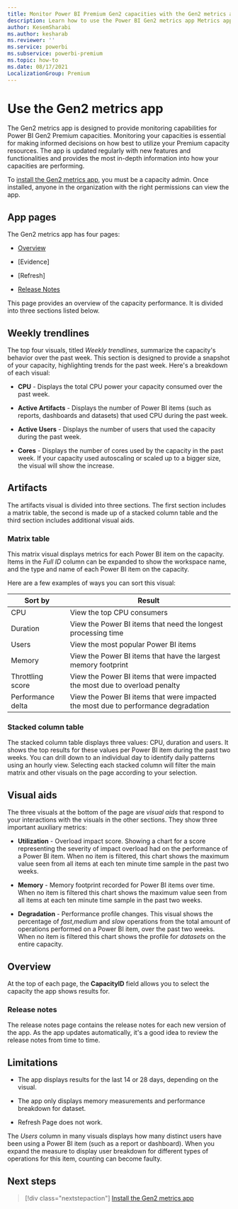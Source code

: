 ```yaml
---
title: Monitor Power BI Premium Gen2 capacities with the Gen2 metrics app.
description: Learn how to use the Power BI Gen2 metrics app Metrics app which enables you to monitor Power BI Premium Gen2 capacities.
author: KesemSharabi
ms.author: kesharab
ms.reviewer: ''
ms.service: powerbi
ms.subservice: powerbi-premium
ms.topic: how-to
ms.date: 08/17/2021
LocalizationGroup: Premium 
---
```


# Use the Gen2 metrics app

The Gen2 metrics app is designed to provide monitoring capabilities for Power BI Gen2 Premium capacities. Monitoring your capacities is essential for making informed decisions on how best to utilize your Premium capacity resources. The app is updated regularly with new features and functionalities and provides the most in-depth information into how your capacities are performing.

To [install the Gen2 metrics app](service-admin-premium-install-gen2-app.md), you must be a capacity admin. Once installed, anyone in the organization with the right permissions can view the app.

## App pages

The Gen2 metrics app has four pages:

* [Overview](#overview)

* [Evidence]

* [Refresh]

* [Release Notes](#release-notes)

This page provides an overview of the capacity performance. It is divided into three sections listed below.

## Weekly trendlines

The top four visuals, titled *Weekly trendlines*, summarize the capacity's behavior over the past week. This section is designed to provide a snapshot of your capacity, highlighting trends for the past week. Here's a breakdown of each visual:

* **CPU** - Displays the total CPU power your capacity consumed over the past week.

* **Active Artifacts** - Displays the number of Power BI items (such as reports, dashboards and datasets) that used CPU during the past week.

* **Active Users** - Displays the number of users that used the capacity during the past week.

* **Cores** - Displays the number of cores used by the capacity in the past week. If your capacity used autoscaling or scaled up to a bigger size, the visual will show the increase.

## Artifacts

The artifacts visual is divided into three sections. The first section includes a matrix table, the second is made up of a stacked column table and the third section includes additional visual aids.

### Matrix table

This matrix visual displays metrics for each Power BI item on the capacity. Items in the *Full ID* column can be expanded to show the workspace name, and the type and name of each Power BI item on the capacity.

Here are a few examples of ways you can sort this visual:

|Sort by          |Result   |
|-----------------|---------|
|CPU              |View the top CPU consumers |
|Duration         |View the Power BI items that need the longest processing time |
|Users            |View the most popular Power BI items |
|Memory           |View the Power BI items that have the largest memory footprint |
|Throttling score |View the Power BI items that were impacted the most due to overload penalty |
|Performance delta|View the Power BI items that were impacted the most due to performance degradation |

### Stacked column table

The stacked column table displays three values: CPU, duration and users. It shows the top results for these values per Power BI item during the past two weeks. You can drill down to an individual day to identify daily patterns using an hourly view. Selecting each stacked column will filter the main matrix and other visuals on the page according to your selection.  

## Visual aids

The three visuals at the bottom of the page are *visual aids* that respond to your interactions with the visuals in the other sections. They show three important auxiliary metrics:

* **Utilization** - Overload impact score. Showing a chart for a score representing the severity of impact overload had on the performance of a Power BI item. When no item is filtered, this chart shows the maximum value seen from all items at each ten minute time sample in the past two weeks.

* **Memory** - Memory footprint recorded for Power BI items over time. When no item is filtered this chart shows the maximum value seen from all items at each ten minute time sample in the past two weeks.

* **Degradation** - Performance profile changes. This visual shows the percentage of *fast*,*medium* and *slow* operations from the total amount of operations performed on a Power BI item, over the past two weeks. When no item is filtered this chart shows the profile for *datasets* on the entire capacity.

## Overview

At the top of each page, the **CapacityID** field allows you to select the capacity the app shows results for.

### Release notes

The release notes page contains the release notes for each new version of the app. As the app updates automatically, it's a good idea to review the release notes from time to time.

## Limitations

* The app displays results for the last 14 or 28 days, depending on the visual.

* The app only displays memory measurements and performance breakdown for dataset.

* Refresh Page does not work.

The *Users* column in many visuals displays how many distinct users have been using a Power BI item (such as a report or dashboard). When you expand the measure to display user breakdown for different types of operations for this item, counting can become faulty.

## Next steps

> [!div class="nextstepaction"]
> [Install the Gen2 metrics app](service-admin-premium-install-gen2-app.md)

